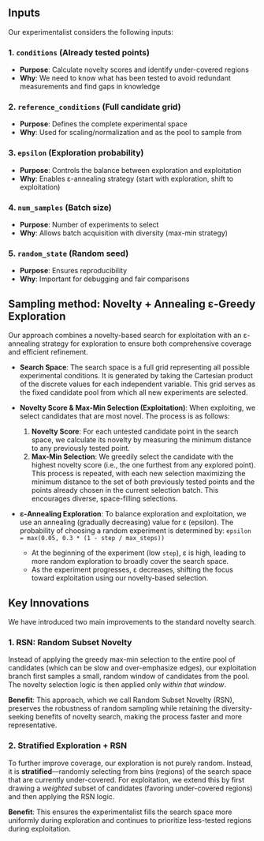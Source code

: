 ## Inputs

Our experimentalist considers the following inputs:

### 1. `conditions` (Already tested points)
- **Purpose**: Calculate novelty scores and identify under-covered regions
- **Why**: We need to know what has been tested to avoid redundant measurements and find gaps in knowledge

### 2. `reference_conditions` (Full candidate grid)
- **Purpose**: Defines the complete experimental space
- **Why**: Used for scaling/normalization and as the pool to sample from

### 3. `epsilon` (Exploration probability)
- **Purpose**: Controls the balance between exploration and exploitation
- **Why**: Enables ε-annealing strategy (start with exploration, shift to exploitation)

### 4. `num_samples` (Batch size)
- **Purpose**: Number of experiments to select
- **Why**: Allows batch acquisition with diversity (max-min strategy)

### 5. `random_state` (Random seed)
- **Purpose**: Ensures reproducibility
- **Why**: Important for debugging and fair comparisons

## Sampling method: Novelty + Annealing ε-Greedy Exploration

Our approach combines a novelty-based search for exploitation with an ε-annealing strategy for exploration to ensure both comprehensive coverage and efficient refinement.

- **Search Space**: The search space is a full grid representing all possible experimental conditions. It is generated by taking the Cartesian product of the discrete values for each independent variable. This grid serves as the fixed candidate pool from which all new experiments are selected.

- **Novelty Score & Max-Min Selection (Exploitation)**: When exploiting, we select candidates that are most novel. The process is as follows:
    1.  **Novelty Score**: For each untested candidate point in the search space, we calculate its novelty by measuring the minimum distance to any previously tested point.
    2.  **Max-Min Selection**: We greedily select the candidate with the highest novelty score (i.e., the one furthest from any explored point). This process is repeated, with each new selection maximizing the minimum distance to the set of both previously tested points and the points already chosen in the current selection batch. This encourages diverse, space-filling selections.

- **ε-Annealing Exploration**: To balance exploration and exploitation, we use an annealing (gradually decreasing) value for ε (epsilon). The probability of choosing a random experiment is determined by:
    `epsilon = max(0.05, 0.3 * (1 - step / max_steps))`
    - At the beginning of the experiment (low `step`), ε is high, leading to more random exploration to broadly cover the search space.
    - As the experiment progresses, ε decreases, shifting the focus toward exploitation using our novelty-based selection.

## Key Innovations

We have introduced two main improvements to the standard novelty search.

### 1. RSN: Random Subset Novelty

Instead of applying the greedy max-min selection to the entire pool of candidates (which can be slow and over-emphasize edges), our exploitation branch first samples a small, random window of candidates from the pool. The novelty selection logic is then applied only *within that window*. 

**Benefit**: This approach, which we call Random Subset Novelty (RSN), preserves the robustness of random sampling while retaining the diversity-seeking benefits of novelty search, making the process faster and more representative.

### 2. Stratified Exploration + RSN

To further improve coverage, our exploration is not purely random. Instead, it is **stratified**—randomly selecting from bins (regions) of the search space that are currently under-covered. For exploitation, we extend this by first drawing a *weighted* subset of candidates (favoring under-covered regions) and then applying the RSN logic.

**Benefit**: This ensures the experimentalist fills the search space more uniformly during exploration and continues to prioritize less-tested regions during exploitation.
